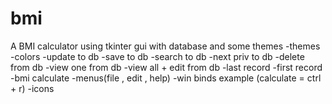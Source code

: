 # bmi
A BMI calculator using tkinter gui with database and some themes
-themes
-colors
-update to db
-save to db
-search to db
-next priv to db
-delete from db
-view one from db
-view all + edit from db
-last record
-first record
-bmi calculate 
-menus(file , edit , help)
-win binds example (calculate = ctrl + r)
-icons 
